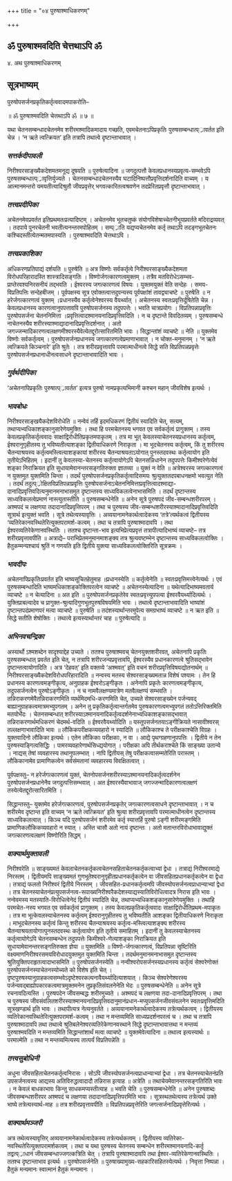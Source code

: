 +++
title = "०४ पुरुषाश्माधिकरणम्"

+++


## ॐ पुरुषाश्मवदिति चेत्तथाऽपि ॐ

४. अथ पुरुषाश्माधिकरणम्

## **सूत्रभाष्यम्**

पुरुषोपसर्जनप्रकृतिकर्तृत्ववादमपाकरोति–

॥ ॐ पुरुषाश्मवदिति चेत्तथाऽपि ॐ ॥ ७ ॥

यथा चेतनसम्बन्धादचेतनमेव शरीरमश्मादिकमादाय गच्छति, एवमचेतनाऽपिप्रकृतिः पुरुषसम्बन्धात्प््रावर्तत इति चेन्न । ‘न ऋते त्वत्क्रियत’ इति तत्रापि तथात्वे दृष्टान्ताभावात् ।

### ***सत्तर्कदीपावली***

निरीश्वरसाङ्ख्यैकदेशमतमनूद्य दूषयति ॥ पुरुषेत्यादिना ॥ जगदुत्पत्तौ केवलप्रधानस्यप्रवृत्य-सम्भवेऽपि पुरुषसम्बन्धात्प््रावृत्तिर्युज्यते । चेतनसम्बन्धादचेतनस्यैव घटादिनिष्पत्तौप्रवृत्तिदर्शनादिति वाच्यम् । य आत्मानमन्तरो यमयतीत्यादिश्रुतौ जीवप्रवृत्तेर् भगवत्कारितत्वश्रवणेन तदप्रेरितप्रवृत्तौ दृष्टान्ताभावात् ।

### ***तत्त्वप्रदीपिका***

अचेतनमेवप्रवर्तत इतिप्रथमतःप्रत्यादिष्टम् । अचेतनमेव भूतचतुष्कं संयोगविशेषाच्चेतनीभूयप्रवर्तते मदिराद्रव्यवत् । तदपाये पुनरचेतनी भवतीत्यनन्तरमपोहितम् । सम्प््राति यद्यप्यचेतनमेव कर्तृ तथाऽपि तदङ्गभूतचेतनः कश्चिदस्तीत्येतन्मतमपास्यति । पुरुषाश्मवदिति चेत्तथाऽपि ।

### ***तत्त्वप्रकाशिका***

अधिकरणप्रतिपाद्यं दर्शयति ॥ पुरुषेति ॥ अत्र विष्णोः सर्वकर्तृत्वे निरीश्वरसाङ्ख्यैकदेशमता विरोधपरिहारादस्ति शास्त्रादिसङ्गतिः । विष्णोर्जगत्कारणत्वमुक्तम् । तत्रैव मतविरोधेऽसम्भव-प्राप्तेरवश्यनिरसनीयं तद्भवति । ईश्वरस्य जगत्कारणत्वं विषयः । युक्तमयुक्तं वेति सन्देहः । समय-विप्रतिपत्तिः सन्देहबीजम् । पूर्वपक्षस्य सूत्र एवोक्तत्वात्तदुपन्यस्य पूर्वपक्षांशं तावद्व्याचष्टे ॥ पुरुषेति ॥ न हरेर्जगत्कारणत्वं युक्तम् ।प्रधानस्यैव कर्तृत्वेनेश्वरस्य वैयर्थ्यात् । अचेतनस्य स्वतःप्रवृत्तिर्दूषितेति चेन्न । केवलप्रधानस्य कारणत्वानुपपत्तावपि पुरुषोपसर्जनस्य तदुपपत्तेः । भवति चात्रप्रयोगः । विप्रतिपन्नाप्रवृत्तिः पुरुषोपसर्जना चेतननिमित्ता ।प्रवृत्तित्वादश्मानयनादिप्रवृत्तिवदिति । न च दृष्टान्ते विवदितव्यम् । पुरुषसम्बन्धे नाचेतनस्यैव शरीरस्याश्माद्यादानादिप्रवृत्तिदर्शनात् । अतो जगज्जन्मादिकारणत्वलक्षणमीश्वरस्यैवेत्येतद्दूरोत्सारितमिति भावः । सिद्धान्तांशं व्याचष्टे ॥ नेति ॥ युक्तमेव विष्णोः सर्वकर्तृत्वम् । पुरुषोपसर्जनप्रधानस्य जगत्कारणत्वेप्रमाणाभावात् । न चोक्त-मनुमानम् । ‘न ऋते त्वत्क्रियते किञ्चनारे’ इति श्रुतेः । तत्र शरीरप्रवृत्तावपि परमात्माधीनत्वे सिद्धे सति विप्रतिपन्नप्रवृत्तेः पुरुषोपसर्जनप्रधानाधीनत्वसाधने दृष्टान्ताभावादिति भावः ।

### ***गुर्वर्थदीपिका***

‘अचेतनापिप्रकृतिः पुरुषात्प््रावर्तत’ इत्यत्र पुरुषो नामप्रकृत्यभिमानी कश्चन महान् जीवविशेष इत्यर्थः ।

### ***भावबोधः***

निरीश्वरसाङ्खयैकदेशविरोधेति ॥ नन्वेवं तर्हि इदमधिकरणं द्वितीयं स्यादिति चेत्, सत्यम्, तथाप्यभ्यधिकाशङ्कानुसारेणेयमुक्तिः । तथा हि परमचेतनस्य भगवत एव सर्वकर्तृत्वं प्रागुक्तम् । तस्य केवलप्रकृतिकर्तृत्ववादः साक्षाद्विरोधीतिप्रकृतमपाकृतम् । तत्र मा भूत् केवलस्याचेतनस्यप्रधानस्य कर्तृत्वम्, ईश्वरानुगृहीतस्य तु भविष्यतीत्याशङ्का द्वितीयाधिकरणे निराकृता । मा भूदचेतनस्य कर्तृत्वम्, किं तु शरीरस्य चैतन्याश्रयस्य कर्तृत्वमस्त्वित्याशङ्कायां शरीरस्य चैतन्याश्रयताऽयोगात् पुनस्तदवस्थः कर्तृत्वायोग इति तृतीयेऽभिहितम् । इदानीं तु केवलस्या-चेतनस्य कर्तृत्वायोगेऽपि चेतनसन्निधानेन तदुपपत्तेः किमीश्वरेणेत्येवं शङ्का निराक्रियत इति सुधायामेवानन्तरसङ्गतिरुक्ता ज्ञातव्या ॥ युक्तं न वेति ॥ अत्रेश्वरस्य जगत्कारणत्वं न युक्तमुत युक्तमिति चिन्ता । तदर्थं पुरुषोपसर्जनप्रकृतिकर्तृत्वादिसमयः श्रुत्युक्ततदपबाधनक्षमो भवत्युत नेति । तदर्थं तदुत्प््रोक्षितविप्रतिपन्नाप्रवृत्तिः पुरुषोपसर्जनाऽचेतननिमित्ताप्रवृत्तित्वादश्माद्या-दानादिप्रवृत्तिवदित्यनुमानमनाभासमुत दृष्टान्तस्य साध्यविकलत्वेनाभासमिति । तदर्थं दृष्टान्तस्य साध्यविकलत्वेप्रमाणं नास्त्युतास्तीति ॥ पुरुषसम्बन्धेनेति ॥ अनेन सूत्रे पुरुषपदं जीव-सम्बन्धशरीरपरम् । अश्मपदं च लक्षणया तदादानादिप्रवृत्तिपरम् । तथा च पुरुषस्य जीव-सम्बन्धशरीरस्याश्मादानादिप्रवृत्तिवदिति सूत्रार्थ इत्युक्तं भवति । सूत्रे तथेत्यस्यावृत्तिः । अव्ययानामनेकार्थत्वादेकस्य ‘तत्रे’त्यर्थकत्वं द्वितीयस्य ‘व्यतिरेकानवस्थितेरित्युक्तपरामर्श-कत्वम् । तथा च तत्रापि पुरुषाश्मादावपि । तथा ईश्वरव्यतिरेकेणानवस्थितिः । ततश्च दृष्टान्ता-भाव इत्यभिप्रेत्यप्रवृत्तं तत्रापीत्यादिभाष्यं व्याचष्टे– तत्र शरीरप्रवृत्तावपीति ॥ अत्राद्ये– पराभिप्रेतमनुमानमाशङ्क्य तत्र श्रुत्यवष्टम्भेन दृष्टान्तस्य साध्यविकलत्वोक्तिः । हैतुकम्मन्यश्चायं श्रुतिं न गणयति इति द्वितीये युक्त्या साध्यविकलत्वोक्तिरिति सूत्रक्रमः ।

### ***भावदीपः***

अचेतनापिप्रकृतिःप्रवर्तत इति भाष्यसूचितहेतुमाह ॥प्रधानस्येति ॥ कर्तृत्वेनेति ॥ स्वतःप्रवृत्तिमत्त्वेनेत्यर्थः । एवं पुरुषसम्बन्धादिति भाष्यमधिकाशङ्कोक्तिपरत्वेन व्याचष्टे ॥ अचेतनस्येत्यादिना ॥ यथेत्यादिभाष्यमवतार्य व्याचष्टे ॥ न चेत्यादिना ॥ अत इति ॥ पुरुषोपसर्जनप्रकृतेरेव स्वतःप्रवृत्त्युपपत्या ईश्वरवैयर्थ्यादित्यर्थः । युक्तिप्राबल्यादेव च प्रागुक्त-श्रुत्यादिगुणभूतपुरुषविषयमिति भावः । तथात्वे दृष्टान्ताभावादिति भाष्यांशं दृष्टान्तपदंप्रमाणपरं मत्वा व्याचष्टे ॥ पुरुषेति ॥ तदंशस्यार्थान्तरमुपेत्य समग्रभाष्यं व्याचष्टे ॥ न ऋत इति ॥ सिद्धे सतीति शेषोक्तिः । तथात्वे इत्यस्यार्थान्तरं चाह ॥ पुरुषेत्यादि ॥

### ***अभिनवचन्द्रिका***

अस्यार्थो ऽश्मशब्देन सादृश्याद्देह उच्यते । ततश्च पुरुषाश्मवच् चेतनयुक्तशरीरवत्, अचेतनापि प्रकृतिः पुरुषसम्बन्धात् प्रवर्तत इति चेत्, न तत्रापि शरीरजन्यप्रवृत्तावपि, ईश्वरस्यैव प्रधानकारणत्वे श्रुतिसद्भावेन दृष्टान्तत्वायोगादिति । अत्र ‘देहवत्’ इति वक्तव्ये ‘अश्मवत्’ इति वचनं शरीरप्रवृत्तिविषयद्योतनार्थम् ॥ निरीश्वरसाङ्ख्यैकदेशविरोधपरिहारादिति ॥ नन्वस्य मतस्य सेश्वरसाङ्ख्यमतान्न विशेषं पश्यामः । तेन हि प्रधानस्य कारणत्वमङ्गीकृत्य, अनुग्राहक ईश्वरोऽङ्गीकृतः । अनेनापि प्रकृतेः कारणत्वमङ्गीकृत्य, तदुपसर्जनत्वेन पुरुषोऽङ्गीकृतः । न च नामवैलक्षण्यमात्रेण मतवैलक्षण्यं सम्भवति । तन्निराकरणमेवैतन्निराकरणमिति व्यर्थमिदमधि-करणमिति चेत्, उच्यते सेश्वरसाङ्ख्येन पर्जन्यवद् बाह्यानुग्राहकत्वमात्रमभ्युपगतम् । अनेन तु प्रकृतिकर्तृत्वान्तर्गतमेव पुरुषकारणत्वमभ्युपगतं ततोऽत्तिरिक्तमिति मतयोर्भेदः । चेतनसम्बन्धात् शरीरस्याऽश्मानयनादिकर्तृत्वदर्शनेनाभ्यधिकाशङ्कासद्भावात् तन्निराकरणार्थमधिकरणं चेदमर्थ-वदिति ॥ ईश्वरवैयर्थ्यादिति ॥ यस्तूपसर्जनतयाऽङ्गीक्रियते नासावीश्वरस् तल्लक्षणाभावादिति भावः ॥ लौकिकपरीक्षकव्यवहारो न स्यादिति ॥ लौकिकाश्च ते परीक्षकाश्चेति विग्रहः । युक्तवादिनो लौकिका इत्यर्थः । एतेन लौकिकाः परीक्षकाः, न वा । आद्ये पृथग्ग्रहणानुपपत्तिः । द्वितीये न तेन पुरुषस्याङ्गित्वसिद्धिः । पामरव्यवहारेणार्थसिध्द्ययोगात् । परीक्षका अपि तीर्थकराश्चेते किं साङ्ख्या उतान्ये । नाद्यस् तेषां व्यवहारस्य तथानुपलम्भात् । नापि द्वितीयस् तेषु परीक्षकत्वासम्मतेरिति परास्तम् । लौकिकानामेव प्रामाणिकत्वेन सर्वसंमतानां व्यवहारस्य विवक्षितत्वात् ।

पूर्वपक्षस्तु– न हरेर्जगत्कारणत्वं युक्तं, चेतनोपसर्जनशरीरस्याऽश्मानयनादिकर्तृत्वदर्शनेन पुरुषोपसर्जनप्रधानेनैव जगदुत्पत्तिसम्भवात् । अत ईश्वरस्यैवाभावाज् जगज्जन्मादिकारणत्वलक्षणं तस्येत्येतद्दूरोत्सारितमिति ।

सिद्धान्तस्तु– युक्तमेव हरेर्जगत्कारणत्वं, पुरुषोपसर्जनप्रकृतेर् जगत्कारणत्वसाधने दृष्टान्ताभावात् । न च शरीरमेव दृष्टान्त इति वाच्यम् ‘न ऋते त्वत्क्रियत’ इति श्रुत्या शरीरप्रवृत्तावपि परमात्माधीनत्वेन दृष्टान्तस्य साध्यविकलत्वात् । किञ्च यदि पुरुषोपसर्जनं शरीरमेव कर्तृ स्यात्तर्हि पुरुषो ऽङ्गी शरीरमङ्गमिति प्रामाणिकलौकिकव्यवहारो न स्यात् । अस्ति चासौ अतो नायं दृष्टान्तः । अतो मतान्तरविरोधाभावाद्युक्तं जगत्कारणत्वलक्षणं विष्णोरिति सिद्धम् ।

### ***वाक्यार्थमुक्तावली***

निरीश्वरेति ॥ साङ्ख्यमतं केवलाचेतनकर्तृकत्वचेतनसहिताचेतनकर्तृकत्वाभ्यां द्वेधा । तत्राद्यं निरीश्वरमाद्ये निरस्तम् । द्वितीयमपि साङ्ख्यमतं गुणभूतेश्वरानुगृहीतप्रधानकर्तृकत्वेन वा जीवसहितप्रधानकर्तृकत्वेन वा द्वेधा । तत्राद्यं फलतो निरीश्वरं द्वितीये निरस्तम् । जीवसहित-प्रधानकर्तृत्वमपि जीवस्योपसर्जनत्वप्राधान्याभ्यां द्वेधा । तत्र चेतनस्याचेतनंप्रत्युपसर्जनत्व-रूपाख्यनिरीश्वरैकदेशस्याद्यस्यातिविरोधित्वादत्र निरास इति भावः । नन्वेवमस्य मतस्याति-विरोधित्वेनेदं द्वितीयं स्यादिति चेन्न, तथाप्यभ्यधिकशङ्कानुसारेणेयमुक्तिः । तथाहि परमचेत-नस्य भगवत एव सर्वकर्तृत्वं प्रागुक्तम् । तस्य केवलप्रकृतिकर्तृत्ववादः साक्षाद्विरोधीतिप्रथम-मपाकृतः । तत्र मा भूत्केवलस्याचेतनस्य कर्तृत्वम् ईश्वरानुगृहीतस्य तु भविष्यतीति आशङ्का द्वितीयाधिकरणे निराकृता । माभूदचेतनस्य कर्तृत्वं किन्तु शरीरस्य चैतन्याश्रयस्य कर्तृत्व-मस्त्वित्याशङ्क्य शरीरस्य चैतन्याश्रयतायोगात्पुनस्तदवस्थः कर्तृत्वायोग इति तृतीये समाहितम् । इदानीं तु केवलस्याचेतनस्य कर्तृत्वायोगेऽपि चेतनसम्बन्धेन तदुपपत्तेः किमीश्वरे-णेत्याशङ्का निराक्रियत इति सुधायामेवानन्तरसङ्गतिरुक्ता ज्ञेया ॥ युक्तमिति ॥ विष्णो-र्जगत्कारणत्वं, विप्रतिपन्ना सृष्टिरिति वक्ष्यमाणनिरीश्वरसमयविरोधादयुक्तमुत युक्तमिति चिन्ता । तदर्थमनुमानमनाभासमुत दृष्टान्तस्य श्रुतियुक्तिपराहृतत्वादाभासमिति ॥ पुरुषोपसर्जनस्येति ॥ नन्वीश्वरोपसर्जनस्यप्रधानस्य कर्तृत्वं सेश्वरेणोक्तं पुरुषोपसर्जनस्याचेतनस्योच्यते को विशेष इति चेत् । दृष्टपुरुषस्यानुग्राहकत्वसम्भवेऽदृष्टेश्वरकल्पनावैयर्थ्यादित्याशयात् । किञ्च सेश्वरेणेश्वरस्य पर्जन्यवद्बाह्योपकारकत्वमात्रमुक्तमनेन तुप्रकृतिसंवलनेनेति भेदः ॥ पुरुषसम्बन्धेनेति ॥ अनेन सूत्रे रचनावदित्यस्ति । पुरुषपदेन जीवसम्बद्धः शरीरमुच्यते । अश्मपदं च लक्षणया तदा-दानादिप्रवृत्तिपरम् । तथा च पुरुषस्य जीवसंवलितशरीरस्याश्मानयनादिप्रवृत्तिवदानुमानंप्रधान-मप्युपसर्जनजीवसंवलनेन स्वतःप्रवृत्तिमदिति सूत्रखण्डार्थ इति भावः । तथापीत्यत्र नेत्यनुवर्तते । अव्ययानामनेकार्थत्वादेकस्य तत्रेत्यर्थकत्वम् । द्वितीयस्य व्यतिरेकानवस्थितेरित्युक्तपरामर्श-कत्वम् । तथा न मन्तव्यमिति साध्यप्रदर्शनपरत्वं च । तथा च तत्रापि पुरुषाश्मादावपि तथा तथात्वे श्रुतिबलेनेश्वरव्यतिरेकेणानवस्थाने सिद्धे दृष्टान्ताभावात्तथा न मन्तव्यं पुरुषाश्मवदिति न मन्तव्यमिति सिद्धान्तांशार्थं मत्वा व्याचष्टे ॥ युक्तमेवेत्यादिना ॥ तथात्व इत्यस्यार्थः ॥ परमात्मेति ॥ तथा न मन्तव्यमित्यस्य तात्पर्यं विप्रतिपन्नेति ॥

### ***तत्त्वसुबोधिनी***

अधुना जीवसहिताचेतनकर्तृत्वनिरासः । सोऽपि जीवस्योपसर्जनत्वप्राधान्याभ्यां द्वेधा । तत्र चेतनस्याचेतनंप्रति उपसर्जनत्वस्य आद्यस्य अतिविरुद्धत्वादादौ तन्निरास इत्याह ॥ अत्रेति ॥ तथाचेयमेवानन्तरसङ्गतिरिति भावः । न केवलं बाधकाभावः किन्तु साधकमप्यस्तीत्याह ॥ भवति चेति ॥ पुरुषसम्बन्धेनेति ॥ अनेन पुरुषशब्दः जीवसम्बन्धशरीरपर अश्मपदं च लक्षणया तदादानादिप्रवृत्तिपरमिति भावः । सूत्रस्थतथेत्यस्य तत्रेत्यर्थ उक्ते भाष्ये तत्रेत्यस्यार्थ-माह ॥ तत्र शरीरप्रवृत्तावपीति ॥ विप्रतिपन्नप्रवृत्तेरिति जगत्सर्जनादिप्रवृत्तेरित्यर्थः ।

### ***वाक्यार्थमञ्जरी***

अत्र तथेत्यस्यावृत्तिर् अव्ययानामनेकार्थत्वादेकस्य तत्रेत्यर्थकत्वम् । द्वितीयस्य व्यतिरेका-नवस्थितेरित्युक्तपरामर्शकत्वम् । तथा च यथा पुरुषस्य चेतनस्य सम्बन्धेन शरीरमश्मानयनादि-कर्तृ तद्वत्प््राधानं जीवसम्बन्धाज्जगत्कत्रिति चेत् । तत्रापि पुरुषाश्मादावपि तथा ईश्वर-व्यतिरेकेणानवस्थितिः । ततश्च दृष्टान्ताभाव इत्यर्थः ॥ पुरुषोपसर्जनेति ॥ पुरुषाख्यामुख्य-सहकारिसहितस्येत्यर्थः । निवृत्ता निष्पन्ना । हैतुकं मन्यमानः स्वात्मानं हैतुकं मन्यमानः ।

